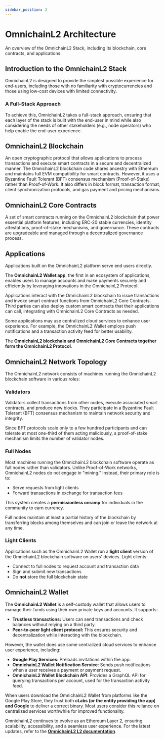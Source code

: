 ```yaml
---
sidebar_position: 2
---
```


# OmnichainL2 Architecture  

An overview of the OmnichainL2 Stack, including its blockchain, core contracts, and applications.   

## Introduction to the OmnichainL2 Stack  

OmnichainL2 is designed to provide the simplest possible experience for end-users, including those with no familiarity with cryptocurrencies and those using low-cost devices with limited connectivity.  

### A Full-Stack Approach  

To achieve this, OmnichainL2 takes a full-stack approach, ensuring that each layer of the stack is built with the end-user in mind while also considering the needs of other stakeholders (e.g., node operators) who help enable the end-user experience.  


## OmnichainL2 Blockchain  

An open cryptographic protocol that allows applications to process transactions and execute smart contracts in a secure and decentralized manner. The OmnichainL2 blockchain code shares ancestry with Ethereum and maintains full EVM compatibility for smart contracts. However, it uses a Byzantine Fault Tolerant (BFT) consensus mechanism (Proof-of-Stake) rather than Proof-of-Work. It also differs in block format, transaction format, client synchronization protocols, and gas payment and pricing mechanisms.  

## OmnichainL2 Core Contracts  

A set of smart contracts running on the OmnichainL2 blockchain that power essential platform features, including ERC-20 stable currencies, identity attestations, proof-of-stake mechanisms, and governance. These contracts are upgradeable and managed through a decentralized governance process.  


## Applications  

Applications built on the OmnichainL2 platform serve end users directly.  

The **OmnichainL2 Wallet app**, the first in an ecosystem of applications, enables users to manage accounts and make payments securely and efficiently by leveraging innovations in the OmnichainL2 Protocol.  

Applications interact with the OmnichainL2 blockchain to issue transactions and invoke smart contract functions from OmnichainL2 Core Contracts. Third parties can also deploy custom smart contracts that their applications can call, integrating with OmnichainL2 Core Contracts as needed.  

Some applications may use centralized cloud services to enhance user experience. For example, the OmnichainL2 Wallet employs push notifications and a transaction activity feed for better usability.  

The **OmnichainL2 blockchain and OmnichainL2 Core Contracts together form the OmnichainL2 Protocol**.  


## OmnichainL2 Network Topology  

The OmnichainL2 network consists of machines running the OmnichainL2 blockchain software in various roles:  

### **Validators**  

Validators collect transactions from other nodes, execute associated smart contracts, and produce new blocks. They participate in a Byzantine Fault Tolerant (BFT) consensus mechanism to maintain network security and integrity.  

Since BFT protocols scale only to a few hundred participants and can tolerate at most one-third of them acting maliciously, a proof-of-stake mechanism limits the number of validator nodes.  

### **Full Nodes**  

Most machines running the OmnichainL2 blockchain software operate as full nodes rather than validators. Unlike Proof-of-Work networks, OmnichainL2 nodes do not engage in "mining." Instead, their primary role is to:  

- Serve requests from light clients  
- Forward transactions in exchange for transaction fees  

This system creates a **permissionless onramp** for individuals in the community to earn currency.  

Full nodes maintain at least a partial history of the blockchain by transferring blocks among themselves and can join or leave the network at any time.  

### **Light Clients**  

Applications such as the OmnichainL2 Wallet run a **light client** version of the OmnichainL2 blockchain software on users' devices. Light clients:  

- Connect to full nodes to request account and transaction data  
- Sign and submit new transactions  
- Do **not** store the full blockchain state  


## **OmnichainL2 Wallet**  

The **OmnichainL2 Wallet** is a self-custody wallet that allows users to manage their funds using their own private keys and accounts. It supports:  

- **Trustless transactions:** Users can send transactions and check balances without relying on a third party.  
- **Peer-to-peer light client protocol:** This ensures security and decentralization while interacting with the blockchain.  

However, the wallet does use some centralized cloud services to enhance user experience, including:  

- **Google Play Services**: Preloads invitations within the app.  
- **OmnichainL2 Wallet Notification Service**: Sends push notifications when a user receives a payment or payment request.  
- **OmnichainL2 Wallet Blockchain API**: Provides a GraphQL API for querying transactions per account, used for the transaction activity feed.  

When users download the OmnichainL2 Wallet from platforms like the Google Play Store, they trust both **cLabs (or the entity providing the app) and Google** to deliver a correct binary. Most users consider this reliance on centralized services worthwhile for improved functionality.  


OmnichainL2 continues to evolve as an Ethereum Layer 2, ensuring scalability, accessibility, and a seamless user experience. For the latest updates, refer to the **[OmnichainL2 L2 documentation](#)**.  
